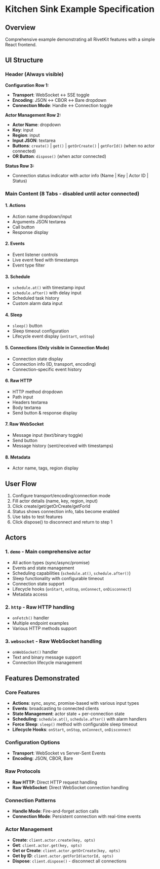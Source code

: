 # Kitchen Sink Example Specification

## Overview
Comprehensive example demonstrating all RivetKit features with a simple React frontend.

## UI Structure

### Header (Always visible)

**Configuration Row 1:**
- **Transport**: WebSocket ↔ SSE toggle
- **Encoding**: JSON ↔ CBOR ↔ Bare dropdown
- **Connection Mode**: Handle ↔ Connection toggle

**Actor Management Row 2:**
- **Actor Name**: dropdown
- **Key**: input
- **Region**: input
- **Input JSON**: textarea
- **Buttons**: `create()` | `get()` | `getOrCreate()` | `getForId()` (when no actor connected)
- **OR Button**: `dispose()` (when actor connected)

**Status Row 3:**
- Connection status indicator with actor info (Name | Key | Actor ID | Status)

### Main Content (8 Tabs - disabled until actor connected)

#### 1. Actions
- Action name dropdown/input
- Arguments JSON textarea
- Call button
- Response display

#### 2. Events
- Event listener controls
- Live event feed with timestamps
- Event type filter

#### 3. Schedule
- `schedule.at()` with timestamp input
- `schedule.after()` with delay input
- Scheduled task history
- Custom alarm data input

#### 4. Sleep
- `sleep()` button
- Sleep timeout configuration
- Lifecycle event display (`onStart`, `onStop`)

#### 5. Connections (Only visible in Connection Mode)
- Connection state display
- Connection info (ID, transport, encoding)
- Connection-specific event history

#### 6. Raw HTTP
- HTTP method dropdown
- Path input
- Headers textarea
- Body textarea
- Send button & response display

#### 7. Raw WebSocket
- Message input (text/binary toggle)
- Send button
- Message history (sent/received with timestamps)

#### 8. Metadata
- Actor name, tags, region display

## User Flow
1. Configure transport/encoding/connection mode
2. Fill actor details (name, key, region, input)
3. Click create/get/getOrCreate/getForId
4. Status shows connection info, tabs become enabled
5. Use tabs to test features
6. Click dispose() to disconnect and return to step 1

## Actors

### 1. `demo` - Main comprehensive actor
- All action types (sync/async/promise)
- Events and state management
- Scheduling capabilities (`schedule.at()`, `schedule.after()`)
- Sleep functionality with configurable timeout
- Connection state support
- Lifecycle hooks (`onStart`, `onStop`, `onConnect`, `onDisconnect`)
- Metadata access

### 2. `http` - Raw HTTP handling
- `onFetch()` handler
- Multiple endpoint examples
- Various HTTP methods support

### 3. `websocket` - Raw WebSocket handling
- `onWebSocket()` handler
- Text and binary message support
- Connection lifecycle management

## Features Demonstrated

### Core Features
- **Actions**: sync, async, promise-based with various input types
- **Events**: broadcasting to connected clients
- **State Management**: actor state + per-connection state
- **Scheduling**: `schedule.at()`, `schedule.after()` with alarm handlers
- **Force Sleep**: `sleep()` method with configurable sleep timeout
- **Lifecycle Hooks**: `onStart`, `onStop`, `onConnect`, `onDisconnect`

### Configuration Options
- **Transport**: WebSocket vs Server-Sent Events
- **Encoding**: JSON, CBOR, Bare

### Raw Protocols
- **Raw HTTP**: Direct HTTP request handling
- **Raw WebSocket**: Direct WebSocket connection handling

### Connection Patterns
- **Handle Mode**: Fire-and-forget action calls
- **Connection Mode**: Persistent connection with real-time events

### Actor Management
- **Create**: `client.actor.create(key, opts)`
- **Get**: `client.actor.get(key, opts)`
- **Get or Create**: `client.actor.getOrCreate(key, opts)`
- **Get by ID**: `client.actor.getForId(actorId, opts)`
- **Dispose**: `client.dispose()` - disconnect all connections